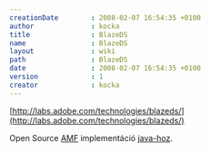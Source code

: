 ```yaml
---
creationDate        : 2008-02-07 16:54:35 +0100 
author              : kocka 
title               : BlazeDS 
name                : BlazeDS 
layout              : wiki 
path                : BlazeDS 
date                : 2008-02-07 16:54:35 +0100 
version             : 1 
creator             : kocka 
---
```

[http://labs.adobe.com/technologies/blazeds/](http://labs.adobe.com/technologies/blazeds/)

Open Source [AMF](AMF.html) implementáció [java-hoz](java.html).
